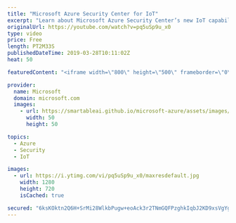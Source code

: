 ```yaml
---
title: "Microsoft Azure Security Center for IoT"
excerpt: "Learn about Microsoft Azure Security Center’s new IoT capabilities. Azure is now the first major public cloud with end-to-end security for IoT with enhancements to three key services. Azure Security Center can now be used to implement security best practices and mitigate threats for entire IoT projects"
originalUrl: https://youtube.com/watch?v=pq5uSp9u_x0
type: video
price: Free
length: PT2M33S
publishedDateTime: 2019-03-28T10:11:02Z
heat: 50

featuredContent: "<iframe width=\"800\" height=\"500\" frameborder=\"0\" src=\"https://www.youtube.com/embed/pq5uSp9u_x0\" allow=\"accelerometer; autoplay; encrypted-media; gyroscope; picture-in-picture\" allowfullscreen></iframe>"

provider:
  name: Microsoft
  domain: microsoft.com
  images:
    - url: https://smartableai.github.io/microsoft-azure/assets/images/organizations/microsoft.com-50x50.jpg
      width: 50
      height: 50

topics:
  - Azure
  - Security
  - IoT

images:
  - url: https://i.ytimg.com/vi/pq5uSp9u_x0/maxresdefault.jpg
    width: 1280
    height: 720
    isCached: true

secured: "6ksKOktn2Q6H+SrMi28WlkbPugw+eoAck3r2TNmGQFPzghkIqbJ2KD9xsVgYgCaIDYFNBFLSCJTUjQUijBJMma2wCISfJwtol7OmQRdH2Tayofa2Wq5ab9xY7lmQiEjmNhM9qMQPLXYcdwNQ6MFcLT/WqC6G9EcRom/xXfqQqlIylnaLzOkYPeK5v+MPFUKcb2MtYJXuZFc6U16/nb2cD2Dt2Mil6I8QLNPh5x7pZphKg667YQA0k+gPa/icQlDmLiYqt7yL7/invmJ3AxPkKY5CiJEpd77Jf4DVoaqR1nBQbOFdsgQ8qk1K35XCVvQ8+Lmdi0YFWdRKmVPIET6QTBl0+vZijTBrPw9dO3gWmqi1v6RWtruBGgzD8YOYv6YA+gCEkzWmNOhbnbVvW1KRXx1Ms1joy3tbeWoNv63ZUJ8=;aA4JTyqRuqzjGP10ppAPsA=="
---
```


